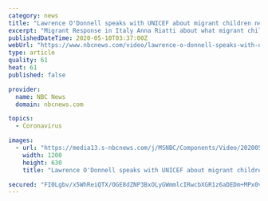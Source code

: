 ```yaml
---
category: news
title: "Lawrence O'Donnell speaks with UNICEF about migrant children needs in Italy amid coronavirus crisis"
excerpt: "Migrant Response in Italy Anna Riatti about what migrant children need most in one of Europe’s hardest-hit countries by the coronavirus pandemic."
publishedDateTime: 2020-05-10T03:37:00Z
webUrl: "https://www.nbcnews.com/video/lawrence-o-donnell-speaks-with-unicef-about-migrant-children-needs-in-italy-amid-coronavirus-crisis-83259461993"
type: article
quality: 61
heat: 61
published: false

provider:
  name: NBC News
  domain: nbcnews.com

topics:
  - Coronavirus

images:
  - url: "https://media13.s-nbcnews.com/j/MSNBC/Components/Video/202005/f_unicef_odonnell_200509_1920x1080.nbcnews-fp-1200-630.jpg"
    width: 1200
    height: 630
    title: "Lawrence O'Donnell speaks with UNICEF about migrant children needs in Italy amid coronavirus crisis"

secured: "FI0Lgbv/x5WhReiQTX/OGE8dZNP3BxOLyGWmmlcIRwcbXGR1z6aDEDm+MPx0voZn+TX0k9yY/J/HGGDdVkpgij9rwG3LGAAUs5oQVQ6g9rxL+TzksenaaPJVo2VQSL7nKNuXevCbxWf5+7h+sH5ohS2cdI4RxckaLR7XvaRRUSKsjjwk/wtXYhbcHA1nwISPA36xiTPdCLtCqf0V8mBsEfWtL/Gl73rBS3qpSyFbO0JwXb8Lcwh48bgUB6vzQRO4MMEK3ig/b7uurVa2uzKlHGqGtq3tW/CSCdFtHKrEjlghQSyYyfQ3L8q8KtAFQ7dN;84EtmviGjefMWScYmVXNZw=="
---
```


